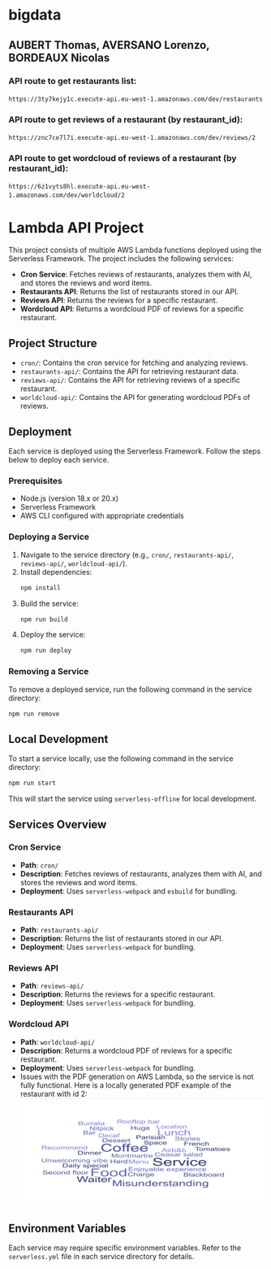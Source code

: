 # bigdata

## AUBERT Thomas, AVERSANO Lorenzo, BORDEAUX Nicolas

### API route to get restaurants list:
```https://3ty7kejy1c.execute-api.eu-west-1.amazonaws.com/dev/restaurants```

### API route to get reviews of a restaurant (by restaurant_id):
```https://znc7ce7l7i.execute-api.eu-west-1.amazonaws.com/dev/reviews/2```


### API route to get wordcloud of reviews of a restaurant (by restaurant_id):
```https://6z1vyts8hl.execute-api.eu-west-1.amazonaws.com/dev/worldcloud/2```

# Lambda API Project

This project consists of multiple AWS Lambda functions deployed using the Serverless Framework. The project includes the following services:

- **Cron Service**: Fetches reviews of restaurants, analyzes them with AI, and stores the reviews and word items.
- **Restaurants API**: Returns the list of restaurants stored in our API.
- **Reviews API**: Returns the reviews for a specific restaurant.
- **Wordcloud API**: Returns a wordcloud PDF of reviews for a specific restaurant.

## Project Structure

- `cron/`: Contains the cron service for fetching and analyzing reviews.
- `restaurants-api/`: Contains the API for retrieving restaurant data.
- `reviews-api/`: Contains the API for retrieving reviews of a specific restaurant.
- `worldcloud-api/`: Contains the API for generating wordcloud PDFs of reviews.

## Deployment

Each service is deployed using the Serverless Framework. Follow the steps below to deploy each service.

### Prerequisites

- Node.js (version 18.x or 20.x)
- Serverless Framework
- AWS CLI configured with appropriate credentials

### Deploying a Service

1. Navigate to the service directory (e.g., `cron/`, `restaurants-api/`, `reviews-api/`, `worldcloud-api/`).
2. Install dependencies:
    ```bash
    npm install
    ```
3. Build the service:
    ```bash
    npm run build
    ```
4. Deploy the service:
    ```bash
    npm run deploy
    ```

### Removing a Service

To remove a deployed service, run the following command in the service directory:
```bash
npm run remove
```

## Local Development

To start a service locally, use the following command in the service directory:
```bash
npm run start
```

This will start the service using `serverless-offline` for local development.

## Services Overview

### Cron Service

- **Path**: `cron/`
- **Description**: Fetches reviews of restaurants, analyzes them with AI, and stores the reviews and word items.
- **Deployment**: Uses `serverless-webpack` and `esbuild` for bundling.

### Restaurants API

- **Path**: `restaurants-api/`
- **Description**: Returns the list of restaurants stored in our API.
- **Deployment**: Uses `serverless-webpack` for bundling.

### Reviews API

- **Path**: `reviews-api/`
- **Description**: Returns the reviews for a specific restaurant.
- **Deployment**: Uses `serverless-webpack` for bundling.

### Wordcloud API

- **Path**: `worldcloud-api/`
- **Description**: Returns a wordcloud PDF of reviews for a specific restaurant.
- **Deployment**: Uses `serverless-webpack` for bundling.
- Issues with the PDF generation on AWS Lambda, so the service is not fully functional.
Here is a locally generated PDF example of the restaurant with id 2:
![wordcloud](/worldcloud-api/wordscloud-restaurant-3.png)

## Environment Variables

Each service may require specific environment variables. Refer to the `serverless.yml` file in each service directory for details.
